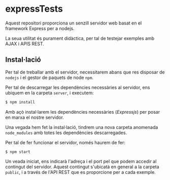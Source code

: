 # expressTests

Aquest repositori proporciona un senzill servidor web basat en el framework Express per a nodejs.

La seua utilitat és purament didàctica, per tal de testejar exemples amb AJAX i APIS REST.

## Instal·lació

Per tal de treballar amb el servidor, necessitarem abans que res disposar de `nodejs` i el gestor de paquets de node `npm`.

Per tal de descarregar les dependències necessàries al servidor, ens ubiquem en la carpeta `server`, i executem:

```bash
$ npm install
```

Amb açò instal·larem les dependències necessàries (*Expressjs*) per posar en marxa el nostre servidor.

Una vegada hem fet la instal·lació, tindrem una nova carpeta anomenada `node_modules` amb totes les dependències descarregades.

Per tal de fer funcionar el servidor, només haurem de fer:

```
$ npm start
```

Un veada iniciat, ens indicarà l'adreça i el port pel que podem accedir al contingut del servidor. Aquest contingut s'ubicatà en general a la carpeta `public`, i a través de l'API REST que es proporcione per a cada exemple.

